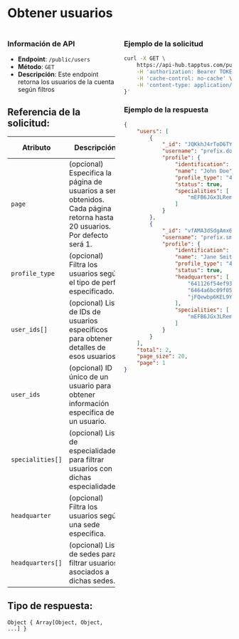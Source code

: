 # Obtener usuarios

<div style="display: flex; justify-content: space-between;">

<div style="width: 48%;">
  
### Información de API

- **Endpoint**: `/public/users`
- **Método**: `GET`
- **Descripción**: Este endpoint retorna los usuarios de la cuenta según filtros


## Referencia de la solicitud:

| Atributo        | Descripción                                                                                                   | Tipo de dato  |
|-----------------|---------------------------------------------------------------------------------------------------------------|---------------|
| `page`          | (opcional) Especifica la página de usuarios a ser obtenidos. Cada página retorna hasta 20 usuarios. Por defecto será 1. | Number        |
| `profile_type`  | (opcional) Filtra los usuarios según el tipo de perfil especificado.                                           | Number        |
| `user_ids[]`    | (opcional) Lista de IDs de usuarios específicos para obtener detalles de esos usuarios.                       | Array de String |
| `user_ids`      | (opcional) ID único de un usuario para obtener información específica de un usuario.                          | String        |
| `specialities[]`| (opcional) Lista de especialidades para filtrar usuarios con dichas especialidades.                            |  String |
| `headquarter`   | (opcional) Filtra los usuarios según una sede específica.                                                     | String        |
| `headquarters[]`| (opcional) Lista de sedes para filtrar usuarios asociados a dichas sedes.                                      | String |


## Tipo de respuesta: 
```Object { Array[Object, Object, ...] }```

</div>

<div style="width: 48%;">

### Ejemplo de la solicitud

```bash
curl -X GET \
	https://api-hub.tapptus.com/public/users \
	-H 'authorization: Bearer TOKEN' \
	-H 'cache-control: no-cache' \
	-H 'content-type: application/json' \
}'
```

### Ejemplo de la respuesta

```json
{
    "users": [
        {
            "_id": "JQKkhJ4rToD6TYhX7",
            "username": "prefix.doe",
            "profile": {
                "identification": "123456789",
                "name": "John Doe",
                "profile_type": "4",
                "status": true,
                "specialities": [
                    "mEFB6JGx3LRemnzNQ"
                ]
            }
        },
        {
            "_id": "vfAMA3dSdgAmx6wms",
            "username": "prefix.smith",
            "profile": {
                "identification": "987654321",
                "name": "Jane Smith",
                "profile_type": "4",
                "status": true,
                "headquarters": [
                    "641126f54ef93722dc6a913d",
                    "6464a6bc09f055e107551b86",
                    "jFQewbp6KEL9YDwGv"
                ],
                "specialities": [
                    "mEFB6JGx3LRemnzNQ"
                ]
            }
        }
    ],
    "total": 2,
    "page_size": 20,
    "page": 1
}
```
</div>
</div>